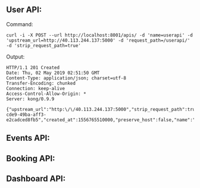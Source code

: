 ## User API:
Command: <br/>
```
curl -i -X POST --url http://localhost:8001/apis/ -d 'name=userapi' -d 'upstream_url=http://40.113.244.137:5000' -d 'request_path=/userapi/' -d 'strip_request_path=true'
```
Output: <br/>
```
HTTP/1.1 201 Created
Date: Thu, 02 May 2019 02:51:50 GMT
Content-Type: application/json; charset=utf-8
Transfer-Encoding: chunked
Connection: keep-alive
Access-Control-Allow-Origin: *
Server: kong/0.9.9

{"upstream_url":"http:\/\/40.113.244.137:5000","strip_request_path":true,"request_path":"\/userapi","id":"f7987c8b-cde9-49ba-aff3-e2cadced8fb5","created_at":1556765510000,"preserve_host":false,"name":"userapi"}
```

## Events API: 


## Booking API:


## Dashboard API:
